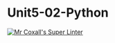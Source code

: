 # Unit5-02-Python
[![Mr Coxall's Super Linter](https://github.com/ICS3UC-Programming-AngelI/Unit5-02-Python/workflows/Mr%20Coxall's%20Super%20Linter/badge.svg)](https://github.com/ICS3UC-Programming-AngelI/Unit5-02-Python/actions/)
